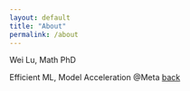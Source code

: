 ```yaml
---
layout: default
title: "About"
permalink: /about
---
```


Wei Lu, Math PhD

Efficient ML, Model Acceleration @Meta
[back](./)

